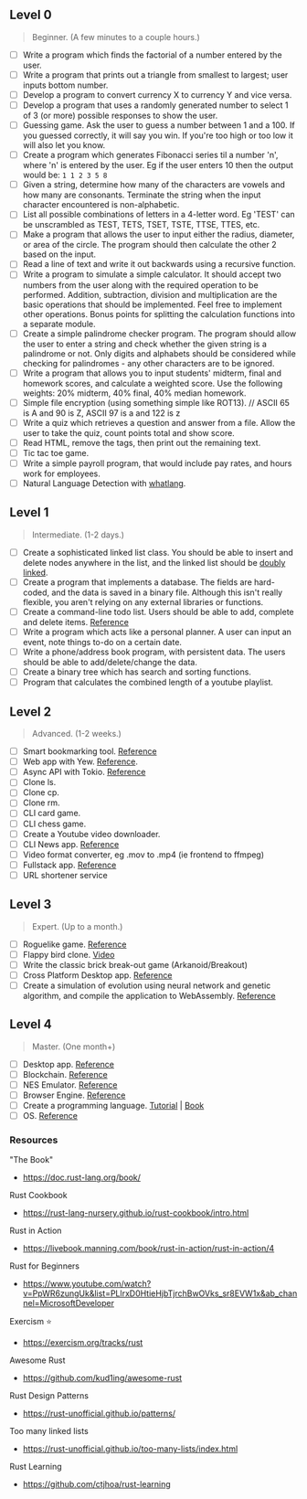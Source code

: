 ## Level 0

> Beginner. (A few minutes to a couple hours.)

-   [ ] Write a program which finds the factorial of a number entered by the user.
-   [ ] Write a program that prints out a triangle from smallest to largest; user inputs bottom number.
-   [ ] Develop a program to convert currency X to currency Y and vice versa.
-   [ ] Develop a program that uses a randomly generated number to select 1 of 3 (or more) possible responses to show the user.
-   [ ] Guessing game. Ask the user to guess a number between 1 and a 100. If you guessed correctly, it will say you win. If you're too high or too low it will also let you know.
-   [ ] Create a program which generates Fibonacci series til a number 'n', where 'n' is entered by the user. Eg if the user enters 10 then the output would be: `1 1 2 3 5 8`
-   [ ] Given a string, determine how many of the characters are vowels and how many are consonants. Terminate the string when the input character encountered is non-alphabetic.
-   [ ] List all possible combinations of letters in a 4-letter word. Eg 'TEST' can be unscrambled as TEST, TETS, TSET, TSTE, TTSE, TTES, etc.
-   [ ] Make a program that allows the user to input either the radius, diameter, or area of the circle. The program should then calculate the other 2 based on the input.
-   [ ] Read a line of text and write it out backwards using a recursive function.
-   [ ] Write a program to simulate a simple calculator. It should accept two numbers from the user along with the required operation to be performed. Addition, subtraction, division and multiplication are the basic operations that should be implemented. Feel free to implement other operations. Bonus points for splitting the calculation functions into a separate module.
-   [ ] Create a simple palindrome checker program. The program should allow the user to enter a string and check whether the given string is a palindrome or not. Only digits and alphabets should be considered while checking for palindromes - any other characters are to be ignored.
-   [ ] Write a program that allows you to input students' midterm, final and homework scores, and calculate a weighted score. Use the following weights: 20% midterm, 40% final, 40% median homework.
-   [ ] Simple file encryption (using something simple like ROT13). // ASCII 65 is A and 90 is Z, ASCII 97 is a and 122 is z
-   [ ] Write a quiz which retrieves a question and answer from a file. Allow the user to take the quiz, count points total and show score.
-   [ ] Read HTML, remove the tags, then print out the remaining text.
-   [ ] Tic tac toe game.
-   [ ] Write a simple payroll program, that would include pay rates, and hours work for employees.
-   [ ] Natural Language Detection with [whatlang](https://docs.rs/whatlang/latest/whatlang/).

## Level 1

> Intermediate. (1-2 days.)

-   [ ] Create a sophisticated linked list class. You should be able to insert and delete nodes anywhere in the list, and the linked list should be [doubly linked](https://en.wikipedia.org/wiki/Doubly_linked_list).
-   [ ] Create a program that implements a database. The fields are hard-coded, and the data is saved in a binary file. Although this isn't really flexible, you aren't relying on any external libraries or functions.
-   [ ] Create a command-line todo list. Users should be able to add, complete and delete items. [Reference](https://www.freecodecamp.org/news/how-to-build-a-to-do-app-with-rust/)
-   [ ] Write a program which acts like a personal planner. A user can input an event, note things to-do on a certain date.
-   [ ] Write a phone/address book program, with persistent data. The users should be able to add/delete/change the data.
-   [ ] Create a binary tree which has search and sorting functions.
-   [ ] Program that calculates the combined length of a youtube playlist.

## Level 2

> Advanced. (1-2 weeks.)

-   [ ] Smart bookmarking tool. [Reference](https://developers.facebook.com/blog/post/2020/06/03/build-smart-bookmarking-tool-rust-rocket/)
-   [ ] Web app with Yew. [Reference](https://yew.rs/next/tutorial).
-   [ ] Async API with Tokio. [Reference](https://levelup.gitconnected.com/building-an-api-using-warp-and-tokio-26a52173860a)
-   [ ] Clone ls.
-   [ ] Clone cp.
-   [ ] Clone rm.
-   [ ] CLI card game.
-   [ ] CLI chess game.
-   [ ] Create a Youtube video downloader.
-   [ ] CLI News app. [Reference](https://www.youtube.com/watch?v=4km2UijVC3M&ab_channel=creativcoder)
-   [ ] Video format converter, eg .mov to .mp4 (ie frontend to ffmpeg)
-   [ ] Fullstack app. [Reference](https://blog.logrocket.com/full-stack-rust-a-complete-tutorial-with-examples/)
-   [ ] URL shortener service

## Level 3

> Expert. (Up to a month.)

-   [ ] Roguelike game. [Reference](https://aimlesslygoingforward.com/blog/2019/02/09/writing-a-rust-roguelike-for-the-desktop-and-the-web/)
-   [ ] Flappy bird clone. [Video](https://youtu.be/cPF41tl3-3c)
-   [ ] Write the classic brick break-out game (Arkanoid/Breakout)
-   [ ] Cross Platform Desktop app. [Reference](https://css-tricks.com/how-i-built-a-cross-platform-desktop-application-with-svelte-redis-and-rust/)
-   [ ] Create a simulation of evolution using neural network and genetic algorithm, and compile the application to WebAssembly. [Reference](https://pwy.io/en/posts/learning-to-fly-pt1/)

## Level 4

> Master. (One month+)

-   [ ] Desktop app. [Reference](https://dev.to/davidedelpapa/rust-gui-introduction-a-k-a-the-state-of-rust-gui-libraries-as-of-january-2021-40gl)
-   [ ] Blockchain. [Reference](https://morioh.com/p/d554ac13bad3)
-   [ ] NES Emulator. [Reference](https://bugzmanov.github.io/nes_ebook/chapter_1.html)
-   [ ] Browser Engine. [Reference](https://limpet.net/mbrubeck/2014/08/08/toy-layout-engine-1.html)
-   [ ] Create a programming language. [Tutorial](https://blog.subnetzero.io/post/building-language-vm-part-00/) \| [Book](http://www.craftinginterpreters.com/contents.html)
-   [ ] OS. [Reference](https://os.phil-opp.com/)

### Resources

"The Book"

-   <https://doc.rust-lang.org/book/>

Rust Cookbook

-   <https://rust-lang-nursery.github.io/rust-cookbook/intro.html>

Rust in Action

-   <https://livebook.manning.com/book/rust-in-action/rust-in-action/4>

Rust for Beginners

-   <https://www.youtube.com/watch?v=PpWR6zungUk&list=PLlrxD0HtieHjbTjrchBwOVks_sr8EVW1x&ab_channel=MicrosoftDeveloper>

Exercism ⭐

-   <https://exercism.org/tracks/rust>

Awesome Rust

-   <https://github.com/kud1ing/awesome-rust>

Rust Design Patterns

-   <https://rust-unofficial.github.io/patterns/>

Too many linked lists

-   <https://rust-unofficial.github.io/too-many-lists/index.html>

Rust Learning

-   <https://github.com/ctjhoa/rust-learning>
